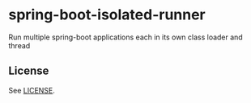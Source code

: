 # spring-boot-isolated-runner
Run multiple spring-boot applications each in its own class loader and thread

## License

See [LICENSE](LICENSE).